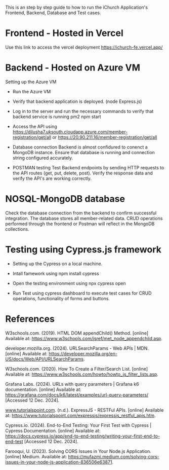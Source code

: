 This is an step by step guide to how to run the iChurch Application's Frontend, Backend, Database and Test cases.

# Frontend - Hosted in Vercel

Use this link to access the vercel deployment
https://ichurch-fe.vercel.app/

# Backend - Hosted on Azure VM

Setting up the Azure VM

- Run the Azure VM
- Verify that backend application is deployed. (node Express.js)
- Log in to the server and run the necessary commands to verify that backend service is running
  pm2
  npm start

- Access the API using
  https://dilusha7.uksouth.cloudapp.azure.com/member-registration/get/all or https://20.90.211.16/member-registration/get/all

- Database connection
  Backend is almost confidured to conenct a MongoDB instance. Ensure that database is running and connection string configured accurately.

- POSTMAN testing
  Test Backend endpoints by sending HTTP requests to the API routes (get, put, delete, post). Verify the response data and verify the API's are working correctly.

# NOSQL-MongoDB database

Check the database connection from the backend to confirm successful integration. The database stores all member-related data. CRUD operations performed through the frontend or Postman will reflect in the MongoDB collections.

# Testing using Cypress.js framework

- Setting up the Cypress on a local machine.

- Intall famework using
  npm install cypress

- Open the testing environment using
  npx cypress open

- Run Test using cypress dashboard to execute test cases for CRUD operations, functionality of forms and buttons.

# References

W3schools.com. (2019). HTML DOM appendChild() Method. [online] Available at: https://www.w3schools.com/jsref/met_node_appendchild.asp.

developer.mozilla.org. (2024). URLSearchParams - Web APIs | MDN. [online] Available at: https://developer.mozilla.org/en-US/docs/Web/API/URLSearchParams.

W3schools.com. (2020). How To Create a Filter/Search List. [online] Available at: https://www.w3schools.com/howto/howto_js_filter_lists.asp.

Grafana Labs. (2024). URLs with query parameters | Grafana k6 documentation. [online] Available at: https://grafana.com/docs/k6/latest/examples/url-query-parameters/ [Accessed 12 Dec. 2024].

www.tutorialspoint.com. (n.d.). ExpressJS - RESTFul APIs. [online] Available at: https://www.tutorialspoint.com/expressjs/expressjs_restful_apis.htm.

Cypress.io. (2024). End-to-End Testing: Your First Test with Cypress | Cypress Documentation. [online] Available at: https://docs.cypress.io/app/end-to-end-testing/writing-your-first-end-to-end-test [Accessed 12 Dec. 2024].

Farooqui, U. (2023). Solving CORS Issues in Your Node.js Application. [online] Medium. Available at: https://mufazmi.medium.com/solving-cors-issues-in-your-node-js-application-836506e63871.


